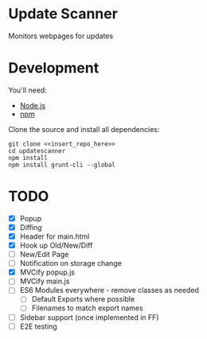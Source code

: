 # Update Scanner
Monitors webpages for updates

# Development
You'll need:
* [Node.js](https://nodejs.org/)
* [npm](https://www.npmjs.com/)

Clone the source and install all dependencies:

    git clone <<insert_repo_here>>
    cd updatescanner
    npm install
    npm install grunt-cli --global

# TODO
* [x] Popup
* [x] Diffing
* [x] Header for main.html
* [x] Hook up Old/New/Diff
* [ ] New/Edit Page
* [ ] Notification on storage change
* [x] MVCify popup.js
* [ ] MVCify main.js
* [ ] ES6 Modules everywhere - remove classes as needed
  * [ ] Default Exports where possible
  * [ ] Filenames to match export names
* [ ] Sidebar support (once implemented in FF)
* [ ] E2E testing
